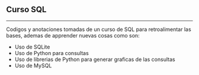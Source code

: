 ## Curso SQL
<hr>

Codigos y anotaciones tomadas de un curso de SQL para retroalimentar las bases, ademas de apprender nuevas cosas como son:

- Uso de SQLite
- Uso de Python para consultas
- Uso de librerias de Python para generar graficas de las consultas
- Uso de MySQL 
